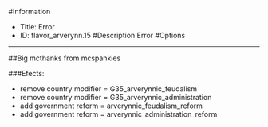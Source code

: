 #Information
 - Title: Error
 - ID: flavor_arverynn.15
#Description
Error
#Options

___
##Big mcthanks from mcspankies

###Efects:<ul><li>remove country modifier = G35_arverynnic_feudalism</li><li>remove country modifier = G35_arverynnic_administration</li><li>add government reform = arverynnic_feudalism_reform</li><li>add government reform = arverynnic_administration_reform</li></ul>
